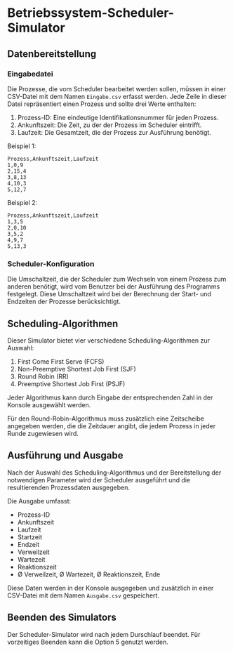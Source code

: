 # Betriebssystem-Scheduler-Simulator
## Datenbereitstellung

### Eingabedatei

Die Prozesse, die vom Scheduler bearbeitet werden sollen, müssen in einer CSV-Datei mit dem Namen `Eingabe.csv` erfasst werden. Jede Zeile in dieser Datei repräsentiert einen Prozess und sollte drei Werte enthalten:

1. Prozess-ID: Eine eindeutige Identifikationsnummer für jeden Prozess.
2. Ankunftszeit: Die Zeit, zu der der Prozess im Scheduler eintrifft.
3. Laufzeit: Die Gesamtzeit, die der Prozess zur Ausführung benötigt.

Beispiel 1:
```
Prozess,Ankunftszeit,Laufzeit
1,0,9
2,15,4
3,8,13
4,10,3
5,12,7
```
Beispiel 2:
```
Prozess,Ankunftszeit,Laufzeit
1,3,5
2,0,10
3,5,2
4,9,7
5,13,3
```

### Scheduler-Konfiguration

Die Umschaltzeit, die der Scheduler zum Wechseln von einem Prozess zum anderen benötigt, wird vom Benutzer bei der Ausführung des Programms festgelegt. Diese Umschaltzeit wird bei der Berechnung der Start- und Endzeiten der Prozesse berücksichtigt.

## Scheduling-Algorithmen

Dieser Simulator bietet vier verschiedene Scheduling-Algorithmen zur Auswahl:

1. First Come First Serve (FCFS)
2. Non-Preemptive Shortest Job First (SJF)
3. Round Robin (RR)
4. Preemptive Shortest Job First (PSJF)

Jeder Algorithmus kann durch Eingabe der entsprechenden Zahl in der Konsole ausgewählt werden.

Für den Round-Robin-Algorithmus muss zusätzlich eine Zeitscheibe angegeben werden, die die Zeitdauer angibt, die jedem Prozess in jeder Runde zugewiesen wird.

## Ausführung und Ausgabe

Nach der Auswahl des Scheduling-Algorithmus und der Bereitstellung der notwendigen Parameter wird der Scheduler ausgeführt und die resultierenden Prozessdaten ausgegeben.

Die Ausgabe umfasst:

- Prozess-ID
- Ankunftszeit
- Laufzeit
- Startzeit
- Endzeit
- Verweilzeit
- Wartezeit
- Reaktionszeit
- Ø Verweilzeit, Ø Wartezeit, Ø Reaktionszeit, Ende

Diese Daten werden in der Konsole ausgegeben und zusätzlich in einer CSV-Datei mit dem Namen `Ausgabe.csv` gespeichert.

## Beenden des Simulators

Der Scheduler-Simulator wird nach jedem Durschlauf beendet. Für vorzeitiges Beenden kann die Option 5 genutzt werden.
